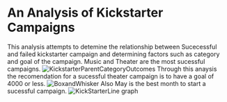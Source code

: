 # An Analysis of Kickstarter Campaigns
This analysis attempts to detemine the relationship between Sucecessful and failed kickstarter campaign and determining factors such as category and goal of the campaign.
Music and Theater are the most sucessful campaigns.
![KickstarterParentCategoryOutcomes](https://user-images.githubusercontent.com/90511014/137641455-e54f5669-d953-4489-9c30-91b3cacffb84.png)
Through this anaysis the recomendation for a sucessful theater campaign is to have a goal of 4000 or less.
![BoxandWhisker](https://user-images.githubusercontent.com/90511014/137641415-af7ba979-0e9a-4d69-8ba7-9e242c28a97b.png)
Also May is the best month to start a sucessful campaign.
![KickStarterLine graph](https://user-images.githubusercontent.com/90511014/137641461-bdea7874-9519-4bfc-87f9-da418045cacc.png)

